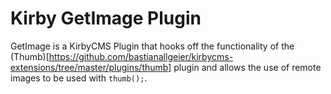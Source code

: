 Kirby GetImage Plugin
=====================

GetImage is a KirbyCMS Plugin that hooks off the functionality of the (Thumb)[https://github.com/bastianallgeier/kirbycms-extensions/tree/master/plugins/thumb] plugin and allows the use of remote images to be used with `thumb();`.
